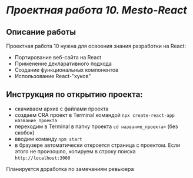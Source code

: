 # *Проектная работа 10. Mesto-React*

## Описание работы
Проектная работа 10 нужна для освоения знания разработки на React:
* Портирование веб-сайта на React
* Применение декларативного подхода
* Создание функциональных компонентов
* Использование React-"хуков"

## Инструкция по открытию проекта:
* скачиваем архив с файлами проекта
* создаем CRA проект в Terminal командой `npx create-react-app название_проекта`
* переходим в Terminal в папку проекта `cd название_проекта>` (без скобок)
* вводим команду `npm start`
* в браузере автоматически откроется страница с проектом. Если этого не произошло, копируем в строку поиска `http://localhost:3000`

Планируется доработка по замечаниям ревьюера
